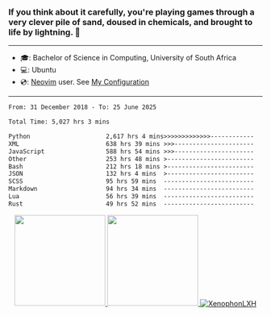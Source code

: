 ### If you think about it carefully, you're playing games through a very clever pile of sand, doused in chemicals, and brought to life by lightning.  👋

-------------------------------------------------------------------------------------------------------

- 🎓: Bachelor of Science in Computing, University of South Africa
- 💻: Ubuntu
- 💿: [Neovim](https://github.com/neovim/neovim) user. See [My Configuration](https://github.com/XenophonLXH/xenovim)

-------------------------------------------------------------------------------------------------------

<!--START_SECTION:waka-->

```txt
From: 31 December 2018 - To: 25 June 2025

Total Time: 5,027 hrs 3 mins

Python                     2,617 hrs 4 mins>>>>>>>>>>>>>------------   52.06 %
XML                        638 hrs 39 mins >>>----------------------   12.71 %
JavaScript                 588 hrs 54 mins >>>----------------------   11.72 %
Other                      253 hrs 48 mins >------------------------   05.05 %
Bash                       212 hrs 18 mins >------------------------   04.22 %
JSON                       132 hrs 4 mins  >------------------------   02.63 %
SCSS                       95 hrs 59 mins  -------------------------   01.91 %
Markdown                   94 hrs 34 mins  -------------------------   01.88 %
Lua                        56 hrs 39 mins  -------------------------   01.13 %
Rust                       49 hrs 52 mins  -------------------------   00.99 %
```

<!--END_SECTION:waka-->


<p align="center">
    <a href="https://github.com/XenophonLXH">
        <img height="180em" src="https://github-readme-stats-eight-theta.vercel.app/api?username=XenophonLXH&show_icons=true&theme=algolia&include_all_commits=true&count_private=true"/>
        <img height="180em" src="https://github-readme-stats-eight-theta.vercel.app/api/top-langs/?username=XenophonLXH&layout=compact&langs_count=8&theme=algolia"/>
        <img align="center" src="https://github-readme-streak-stats.herokuapp.com/?user=XenophonLXH&theme=algolia" alt="XenophonLXH" />
    </a>
</p>
